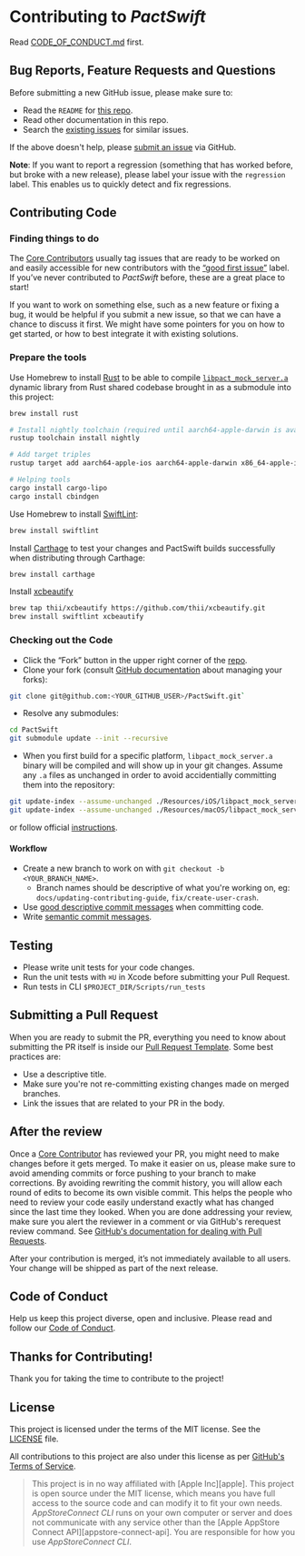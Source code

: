 # Contributing to _PactSwift_

Read [CODE_OF_CONDUCT.md][code-of-conduct] first.

## Bug Reports, Feature Requests and Questions

Before submitting a new GitHub issue, please make sure to:

- Read the `README` for [this repo][readme].
- Read other documentation in this repo.
- Search the [existing issues][issues] for similar issues.

If the above doesn't help, please [submit an issue][new-issue] via GitHub.

**Note**: If you want to report a regression (something that has worked before, but broke with a new release), please label your issue with the `regression` label. This enables us to quickly detect and fix regressions.

## Contributing Code

### Finding things to do

The [Core Contributors][core-contributor] usually tag issues that are ready to be worked on and easily accessible for new contributors with the [“good first issue”][good-first-issue] label. If you’ve never contributed to _PactSwift_ before, these are a great place to start!

If you want to work on something else, such as a new feature or fixing a bug, it would be helpful if you submit a new issue, so that we can have a chance to discuss it first. We might have some pointers for you on how to get started, or how to best integrate it with existing solutions.

### Prepare the tools

Use Homebrew to install [Rust](https://www.rust-lang.org/) to be able to compile [`libpact_mock_server.a`][pact-reference-rust] dynamic library from Rust shared codebase brought in as a submodule into this project:

```sh
brew install rust

# Install nightly toolchain (required until aarch64-apple-darwin is available in stable)
rustup toolchain install nightly

# Add target triples
rustup target add aarch64-apple-ios aarch64-apple-darwin x86_64-apple-ios x86_64-apple-darwin

# Helping tools
cargo install cargo-lipo
cargo install cbindgen
```

Use Homebrew to install [SwiftLint](https://github.com/realm/SwiftLint):

```sh
brew install swiftlint
```

Install [Carthage](https://github.com/Carthage/Carthage) to test your changes and PactSwift builds successfully when distributing through Carthage:

```sh
brew install carthage
```

Install [xcbeautify](https://github.com/thii/xcbeautify)

```sh
brew tap thii/xcbeautify https://github.com/thii/xcbeautify.git
brew install swiftlint xcbeautify
```

### Checking out the Code

- Click the “Fork” button in the upper right corner of the [repo][repo].
- Clone your fork (consult [GitHub documentation][fork-docs] about managing your forks):

```sh
git clone git@github.com:<YOUR_GITHUB_USER>/PactSwift.git`
```

- Resolve any submodules:

```sh
cd PactSwift
git submodule update --init --recursive
```

- When you first build for a specific platform, `libpact_mock_server.a` binary will be compiled and will show up in your git changes. Assume any `.a` files as unchanged in order to avoid accidentially committing them into the repository:

```sh
git update-index --assume-unchanged ./Resources/iOS/libpact_mock_server.a
git update-index --assume-unchanged ./Resources/macOS/libpact_mock_server.a
```

or follow official [instructions](https://www.rust-lang.org/tools/install).

#### Workflow

- Create a new branch to work on with `git checkout -b <YOUR_BRANCH_NAME>`.
  - Branch names should be descriptive of what you're working on, eg: `docs/updating-contributing-guide`, `fix/create-user-crash`.
- Use [good descriptive commit messages][commit-messages] when committing code.
- Write [semantic commit messages][semantic-commit-messages].

## Testing

- Please write unit tests for your code changes.
- Run the unit tests with `⌘U` in Xcode before submitting your Pull Request.
- Run tests in CLI `$PROJECT_DIR/Scripts/run_tests`

## Submitting a Pull Request

When you are ready to submit the PR, everything you need to know about submitting the PR itself is inside our [Pull Request Template][pr-template]. Some best practices are:

- Use a descriptive title.
- Make sure you're not re-committing existing changes made on merged branches.
- Link the issues that are related to your PR in the body.

## After the review

Once a [Core Contributor][core-contributor] has reviewed your PR, you might need to make changes before it gets merged. To make it easier on us, please make sure to avoid amending commits or force pushing to your branch to make corrections. By avoiding rewriting the commit history, you will allow each round of edits to become its own visible commit. This helps the people who need to review your code easily understand exactly what has changed since the last time they looked. When you are done addressing your review, make sure you alert the reviewer in a comment or via GitHub's rerequest review command. See [GitHub's documentation for dealing with Pull Requests][pr-docs].

After your contribution is merged, it’s not immediately available to all users. Your change will be shipped as part of the next release.

## Code of Conduct

Help us keep this project diverse, open and inclusive. Please read and follow our [Code of Conduct][code-of-conduct].

## Thanks for Contributing!

Thank you for taking the time to contribute to the project!

## License

This project is licensed under the terms of the MIT license. See the [LICENSE][license] file.

All contributions to this project are also under this license as per [GitHub's Terms of Service][github-terms-contribution].

> This project is in no way affiliated with [Apple Inc][apple]. This project is open source under the MIT license, which means you have full access to the source code and can modify it to fit your own needs. _AppStoreConnect CLI_ runs on your own computer or server and does not communicate with any service other than the [Apple AppStore Connect API][appstore-connect-api]. You are responsible for how you use _AppStoreConnect CLI_.

<!-- Links: -->
[readme]: https://github.com/surpher/PactSwift#readme
[issues]: https://github.com/surpher/PactSwift/issues
[new-issue]: https://github.com/surpher/PactSwift/issues/new/choose
[github-terms-contribution]: https://help.github.com/en/github/site-policy/github-terms-of-service#6-contributions-under-repository-license
[good-first-issue]: https://github.com/surpher/PactSwift/issues?q=is%3Aissue+is%3Aopen+label%3A%22good+first+issue%22
[code-of-conduct]: CODE_OF_CONDUCT.md
[core-contributor]: CORE_CONTRIBUTOR.md
[license]: ../LICENSE.md
[repo]: https://github.com/surpher/PactSwift
[commit-messages]: https://chris.beams.io/posts/git-commit/
[semantic-commit-messages]: https://gist.github.com/joshbuchea/6f47e86d2510bce28f8e7f42ae84c716
[fork-docs]: https://help.github.com/articles/working-with-forks/
[pact-reference-rust]: https://github.com/pact-foundation/pact-reference/tree/master/rust/pact_mock_server_ffi
[pr-template]: ../.github/PULL_REQUEST_TEMPLATE.md
[pr-docs]: https://help.github.com/en/github/collaborating-with-issues-and-pull-requests/requesting-a-pull-request-review
